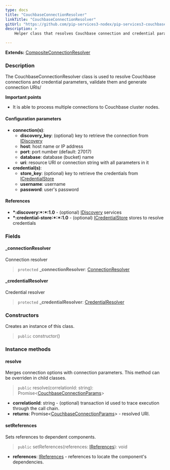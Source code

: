 ```yaml
---
type: docs
title: "CouchbaseConnectionResolver"
linkTitle: "CouchbaseConnectionResolver"
gitUrl: "https://github.com/pip-services3-nodex/pip-services3-couchbase-nodex"
description: >
    Helper class that resolves Couchbase connection and credential parameters, validates them and generates a connection URI.

---
```


**Extends:** [CompositeConnectionResolver](../../../components/connect/composite_connection_resolver)

### Description
The CouchbaseConnectionResolver class is used to resolve Couchbase connections and credential parameters, validate them and generate connection URIs/

**Important points**

- It is able to process multiple connections to Couchbase cluster nodes.


#### Configuration parameters

- **connection(s)**:
    - **discovery_key**: (optional) key to retrieve the connection from [IDiscovery](../../../components/connect/idiscovery)
    - **host**: host name or IP address
    - **port**: port number (default: 27017)
    - **database**: database (bucket) name
    - **uri**: resource URI or connection string with all parameters in it
- **credential(s)**:
    - **store_key**: (optional) key to retrieve the credentials from [ICredentialStore](../../../components/auth/icredential_store)
    - **username**: username
    - **password**: user's password


#### References
- **\*:discovery:\*:\*:1.0** - (optional) [IDiscovery](../../../components/connect/idiscovery) services
- **\*:credential-store:\*:\*:1.0** - (optional) [ICredentialStore](../../../components/auth/icredential_store) stores to resolve credentials


### Fields

<span class="hide-title-link">

#### _connectionResolver
Connection resolver
> `protected` **_connectionResolver**: [ConnectionResolver](../../../components/connect/connection_resolver) 

#### _credentialResolver
Credential resolver
> `protected` **_credentialResolver**: [CredentialResolver](../../../components/auth/credential_resolver) 

</span>


### Constructors
Creates an instance of this class.
> `public` constructor()

### Instance methods


#### resolve
Merges connection options with connection parameters. 
This method can be overriden in child classes.

> `public` resolve(correlationId: string): Promise<[CouchbaseConnectionParams](../couchbase_connection_params)>

- **correlationId**: string - (optional) transaction id used to trace execution through the call chain.
- **returns**: Promise<[CouchbaseConnectionParams](../couchbase_connection_params)> - resolved URI.


#### setReferences
Sets references to dependent components.

> `public` setReferences(references: [IReferences](../../../commons/refer/ireferences)): void

- **references**: [IReferences](../../../commons/refer/ireferences) - references to locate the component's dependencies.
